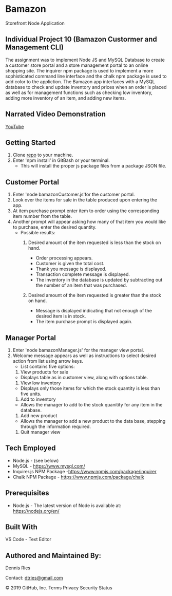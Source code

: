 # Bamazon
Storefront Node Application 

## Individual Project 10 (Bamazon Custormer and Management CLI) 

The assignment was to implement Node JS and MySQL Database to create a customer store portal and a store management portal to an online shopping site. The inquirer npm package is used to implement a more sophisticated command line interface and the chalk npm package is used to add color to the appliction. The Bamazon app interfaces with a MySQL database to check and update inventory and prices when an order is placed as well as for management functions such as checking low inventory, adding more inventory of an item, and adding new items.

## Narrated Video Demonstration
[YouTube]()
 
## Getting Started
1. Clone [repo](https://github.com/dtries/Bamazon) to your machine. 
1. Enter 'npm install' in GitBash or your terminal.
   * This will install the proper js package files from a package JSON file.
## Customer Portal
1. Enter 'node bamazonCustomer.js'for the customer portal. 
1. Look over the items for sale in the table produced upon entering the app.
1. At item purchase prompt enter item to order using the corresponding item number from the table.
1. Another prompt will appear asking how many of that item you would like to purchase, enter the desired quantity.
   * Possible results:
     1. Desired amount of the item requested is less than the stock on hand.
          * Order processing appears.
          * Customer is given the total cost.
          * Thank you message is displayed.
          * Transaction complete message is displayed.
          * The inventory in the database is updated by subtracting out the number of an item that was purchased.
          
     1. Desired amount of the item requested is greater than the stock on hand. 
          * Message is displayed indicating that not enough of the desired item is in stock.
          * The item purchase prompt is displayed again.
          
## Manager Portal
1. Enter 'node bamazonManager.js' for the manager view portal. 
1. Welcome message appears as well as instructions to select desired action from list using arrow keys.
   * List contains five options:
    1. View products for sale
      * Displays table as in customer view, along with options table.
    1. View low inventory
      * Displays only those items for which the stock quantity is less than five units.
    1. Add to inventory
      * Allows the manager to add to the stock quanitity for any item in the database.
    1. Add new product
      * Allows the manager to add a new product to the data base, stepping through the information required.
    1. Quit manager view    
                  
## Tech Employed
* Node.js - (see below)
* MySQL - https://www.mysql.com/
* Inquirer.js NPM Package -https://www.npmjs.com/package/inquirer
* Chalk NPM Package - https://www.npmjs.com/package/chalk

## Prerequisites
* Node.js - The latest version of Node is available at: https://nodejs.org/en/

## Built With
VS Code - Text Editor
## Authored and Maintained By:
Dennis Ries

Contact: dtries@gmail.com

© 2019 GitHub, Inc.
Terms
Privacy
Security
Status

